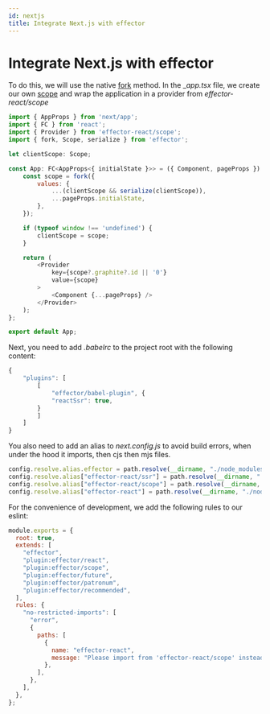```yaml
---
id: nextjs
title: Integrate Next.js with effector
---
```


# Integrate Next.js with effector

To do this, we will use the native [fork](/en/api/effector/fork) method.
In the \__app.tsx_ file, we create our own [scope](/en/api/effector/Scope) and wrap the application in a provider from _effector-react/scope_

```js
import { AppProps } from 'next/app';
import { FC } from 'react';
import { Provider } from 'effector-react/scope';
import { fork, Scope, serialize } from 'effector';

let clientScope: Scope;

const App: FC<AppProps<{ initialState }>> = ({ Component, pageProps }) => {
    const scope = fork({
        values: {
            ...(clientScope && serialize(clientScope)),
            ...pageProps.initialState,
        },
    });

    if (typeof window !== 'undefined') {
        clientScope = scope;
    }

    return (
        <Provider
            key={scope?.graphite?.id || '0'}
            value={scope}
        >
            <Component {...pageProps} />
        </Provider>
    );
};

export default App;
```

Next, you need to add _.babelrc_ to the project root with the following content:

```js
{
    "plugins": [
        [
            "effector/babel-plugin", {
            "reactSsr": true,
        }
        ]
    ]
}
```

You also need to add an alias to _next.config.js_ to avoid build errors, when under the hood it imports, then cjs then mjs files.

```js
config.resolve.alias.effector = path.resolve(__dirname, "./node_modules/effector/effector.cjs.js");
config.resolve.alias["effector-react/ssr"] = path.resolve(__dirname, "./node_modules/effector-react/ssr.js");
config.resolve.alias["effector-react/scope"] = path.resolve(__dirname, "./node_modules/effector-react/scope.js");
config.resolve.alias["effector-react"] = path.resolve(__dirname, "./node_modules/effector-react/ssr.js");
```

For the convenience of development, we add the following rules to our eslint:

```js
module.exports = {
  root: true,
  extends: [
    "effector",
    "plugin:effector/react",
    "plugin:effector/scope",
    "plugin:effector/future",
    "plugin:effector/patronum",
    "plugin:effector/recommended",
  ],
  rules: {
    "no-restricted-imports": [
      "error",
      {
        paths: [
          {
            name: "effector-react",
            message: "Please import from 'effector-react/scope' instead.",
          },
        ],
      },
    ],
  },
};
```

